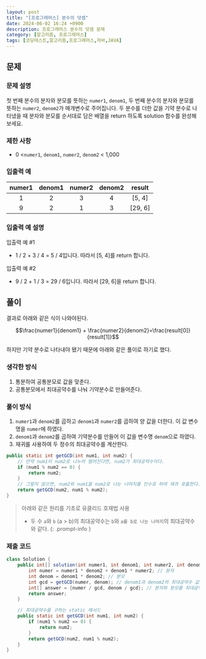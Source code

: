 ```yaml
---
layout: post
title: "[프로그래머스] 분수의 덧셈"
date: 2024-06-02 16:24 +0900
description: 프로그래머스 분수의 덧셈 문제
category: [알고리즘, 프로그래머스]
tags: [코딩테스트,알고리즘,프로그래머스,자바,JAVA]
---
```

## 문제
### 문제 설명
첫 번째 분수의 분자와 분모를 뜻하는 `numer1`, `denom1`, 두 번째 분수의 분자와 분모를 뜻하는 `numer2`, `denom2`가 매개변수로 주어집니다. 두 분수를 더한 값을 기약 분수로 나타냈을 때 분자와 분모를 순서대로 담은 배열을 return 하도록 solution 함수를 완성해보세요.

### 제한 사항
-   0 <`numer1`,  `denom1`, `numer2`,  `denom2`  < 1,000

### 입출력 예

| numer1 | denom1 | numer2 | denom2 | result  |
|:--:|:--:|:--:|:--:|:--:|
| 1      | 2      | 3      | 4      | [5, 4]  |
| 9      | 2      | 1      | 3      | [29, 6] |

### 입출력 예 설명
입출력 예 #1
-   1 / 2 + 3 / 4 = 5 / 4입니다. 따라서 [5, 4]를 return 합니다.

입출력 예 #2
-   9 / 2 + 1 / 3 = 29 / 6입니다. 따라서 [29, 6]을 return 합니다.

## 풀이
결과로 아래와 같은 식이 나와야된다.

$$\frac{numer1}{denom1} + \frac{numer2}{denom2}=\frac{result[0]}{result[1]}$$

하지만 기약 분수로 나타내야 됐기 때문에 아래와 같은 풀이로 하기로 했다.

### 생각한 방식
1. 통분하여 공통분모로 값을 맞춘다.
2. 공통분모에서 최대공약수를 나눠 기약분수로 만들어준다.

### 풀이 방식
1. `numer1`과 `denom2`를 곱하고 `denom1`과 `numer2`를 곱하여 양 값을 더한다. 이 값 변수명을 `numer`에 하였다.
2. `denom1`과 `denom2`를 곱하여 기약분수를 만들어 이 값을 변수명 `denom`으로 하였다.
3. 재귀를 사용하여 두 정수의 최대공약수를 계산한다.
```java
public static int getGCD(int num1, int num2) {
    // 만약 num1이 num2로 나누어 떨어진다면, num2가 최대공약수이다.
    if (num1 % num2 == 0) {
        return num2;
    }
    // 그렇지 않으면, num2와 num1을 num2로 나눈 나머지를 인수로 하여 재귀 호출한다.
    return getGCD(num2, num1 % num2);
}
```

> 아래와 같은 원리를 기초로 유클리드 호재법 사용
> - 두 수 `a`와 `b` (a > b)의 최대공약수는 `b`와 `a를 b로 나눈 나머지`의 최대공약수와 같다.
{: .prompt-info }

### 제출 코드
```java
class Solution {
    public int[] solution(int numer1, int denom1, int numer2, int denom2) {
        int numer = numer1 * denom2 + denom1 * numer2; // 분자
        int denom = denom1 * denom2; // 분모
        int gcd = getGCD(numer, denom); // denom1과 denom2의 최대공약수 값
        int[] answer = {numer / gcd, denom / gcd}; // 분자와 분모를 최대공약수로 나눈다.
        return answer;
    }

    // 최대공약수를 구하는 static 메서드
    public static int getGCD(int num1, int num2) {
        if (num1 % num2 == 0) {
            return num2;
        }
        return getGCD(num2, num1 % num2);
    }
}
```